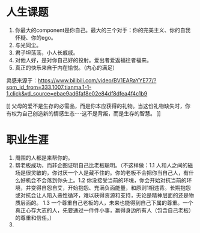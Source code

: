 # 人生课题
1. 你最大的component是你自己。最大的三个对手：你的完美主义、你的自我怀疑、你的ego。
2. 与光同尘。
3. 君子坦荡荡，小人长戚戚。
4. 对他人好，是对你自己好的投射。爱出者爱返福往者福来。
5. 真正的快乐来自于内在愉悦。（内心的满足）

灵感来源于：https://www.bilibili.com/video/BV1EARaYYE77/?spm_id_from=333.1007.tianma.1-1-1.click&vd_source=ebae9ad6faf8e02e84df8dfea4f4c1b9


[[ 父母的爱不是生存的必需品，而是你本应获得的礼物。当这份礼物缺失时，你有权为自己创造新的情感生态---这不是背叛，而是生存的智慧。 ]]

# 职业生涯
1. 周围的人都是来帮你的。
2. 帮老板成功，而非企图证明自己比老板聪明。（不这样做：1.1 人和人之间的磁场是很灵敏的，你讨厌一个人是藏不住的。你的老板不会把你当自己人，有什么好机会不会落到你头上。1.2 你没接受当前的环境，你会开始对抗当前的环境，并变得自怨自艾，开始抱怨、充满负面能量，和原则1相违背。长期抱怨或对抗会让人陷入恶性循环，难以获得资源和支持，无论是精神层面的还是物质层面的。 1.3 一个尊重自己老板的人，未来也能得到自己下属的尊重。一个真正心存大志的人，先要通过一件件小事，赢得身边所有人（包含自己老板）的尊重和信任。）
3. 